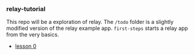 ### relay-tutorial

This repo will be a exploration of relay. 
The `/todo` folder is a slightly modified version of the relay example app.
`first-steps` starts a relay app from the very basics.
* [lesson 0](https://github.com/slmyers/relay-tutorial/tree/lesson0/first-steps)